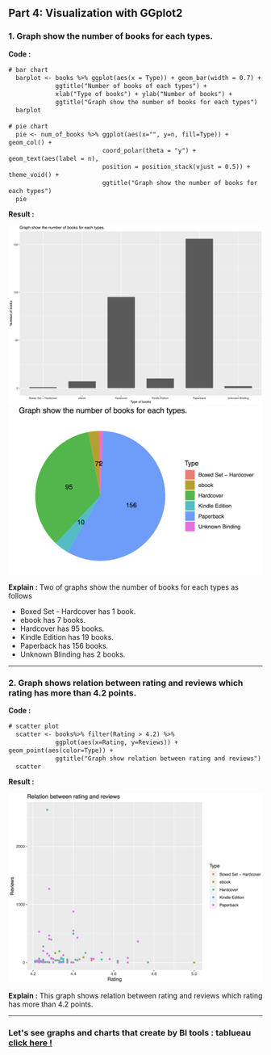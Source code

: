 ## Part 4: Visualization with GGplot2
### 1. Graph show the number of books for each types.
**Code :**
```
# bar chart
  barplot <- books %>% ggplot(aes(x = Type)) + geom_bar(width = 0.7) + 
             ggtitle("Number of books of each types") + 
             xlab("Type of books") + ylab("Number of books") +
             ggtitle("Graph show the number of books for each types")
  barplot
           
# pie chart
  pie <- num_of_books %>% ggplot(aes(x="", y=n, fill=Type)) + geom_col() + 
                          coord_polar(theta = "y") + geom_text(aes(label = n),
                          position = position_stack(vjust = 0.5)) + theme_void() +
                          ggtitle("Graph show the number of books for each types")
  pie
```
**Result :**
<p align="center">
<img src="bar2.png" width=700> 
<img src="pie3.png" width=700>
</p>

**Explain :**
Two of graphs show the number of books for each types as follows
- Boxed Set - Hardcover has 1 book. 
- ebook has 7 books. 
- Hardcover has 95 books. 
- Kindle Edition has 19 books. 
- Paperback has 156 books. 
- Unknown Blinding has 2 books.

---

### 2. Graph shows relation between rating and reviews which rating has more than 4.2 points.
**Code :**
```
# scatter plot
  scatter <- books%>% filter(Rating > 4.2) %>%
             ggplot(aes(x=Rating, y=Reviews)) + geom_point(aes(color=Type)) +
             ggtitle("Graph show relation between rating and reviews")
  scatter
```

**Result :**  
<p align="center">
<img src="scatter2.png" width=700>
</p>

**Explain :**
This graph shows relation between rating and reviews which rating has more than 4.2 points.

---  
### Let's see graphs and charts that create by BI tools : tablueau [click here !](https://public.tableau.com/views/chart_16352816996460/chart?:language=en-US&:display_count=n&:origin=viz_share_link)
